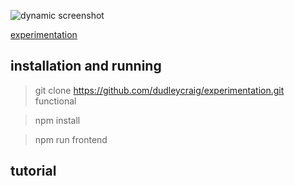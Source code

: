 ![dynamic screenshot](https://raw.githubusercontent.com/dudleycraig/functional/master/server/public/images/contrived-status.screenshot.gif)

[experimentation](http://functional.org.za/experimentation)

## installation and running

> git clone https://github.com/dudleycraig/experimentation.git functional 

> npm install

> npm run frontend

## tutorial 

